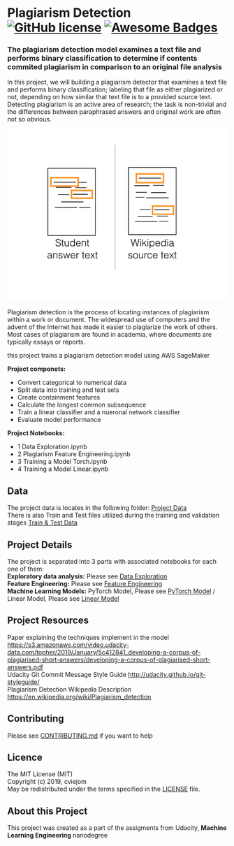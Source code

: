 # Plagiarism Detection [![GitHub license](https://img.shields.io/github/license/Naereen/StrapDown.js.svg)](https://github.com/cviejom/Investment-and-Trading/blob/master/LICENSE) [![Awesome Badges](https://img.shields.io/badge/badges-awesome-green.svg)](https://naereen.github.io/badges/)

### The plagiarism detection model examines a text file and performs binary classification to determine if contents commited plagiarism in comparison to an original file analysis
 
In this project, we will building a plagiarism detector that examines a text file and performs binary classification; labeling that file as either plagiarized or not, depending on how similar that text file is to a provided source text. Detecting plagiarism is an active area of research; the task is non-trivial and the differences between paraphrased answers and original work are often not so obvious.

![Sample Image](https://github.com/cviejom/Plagiarism-Detection/blob/master/screen-shot-2019-02-28-at-2.59.48-pm.png)

Plagiarism detection is the process of locating instances of plagiarism within a work or document. 
The widespread use of computers and the advent of the Internet has made it easier to plagiarize the work of others. Most cases of plagiarism are found in academia, where documents are typically essays or reports.  

this project trains a plagiarism detection model using AWS SageMaker 

**Project componets:**
* Convert categorical to numerical data
* Split data into training and test sets
* Create containment features
* Calculate the longest common subsequence
* Train a linear classifier and a nueronal network classifier
* Evaluate model performance

**Project Notebooks:**
* 1 Data Exploration.ipynb
* 2 Plagiarism Feature Engineering.ipynb
* 3 Training a Model Torch.ipynb
* 4 Training a Model Linear.ipynb

Data
----
The project data is locates in the following folder: [Project Data](https://github.com/cviejom/Plagiarism-Detection/tree/master/data)<br>
There is also Train and Test files utilized during the training and validation stages [Train & Test Data](https://github.com/cviejom/Plagiarism-Detection/tree/master/plagiarism_data)<br>


Project Details
---------------
The project is separated into 3 parts with associated notebooks for each one of them:<br>
**Exploratory data analysis:** Please see [Data Exploration](https://github.com/cviejom/Plagiarism-Detection/blob/master/1_Data_Exploration.ipynb)<br>
**Feature Engineering:** Please see [Feature Engineering](https://github.com/cviejom/Plagiarism-Detection/blob/master/2_Plagiarism_Feature_Engineering.ipynb)<br>
**Machine Learning Models:** PyTorch Model, Please see [PyTorch Model](https://github.com/cviejom/Investment-and-Trading/blob/master/CONTRIBUTING.md) /  Linear Model, Please see [Linear Model](https://github.com/cviejom/Investment-and-Trading/blob/master/CONTRIBUTING.md)


Project Resources
-----------------
Paper explaining the techniques implement in the model https://s3.amazonaws.com/video.udacity-data.com/topher/2019/January/5c412841_developing-a-corpus-of-plagiarised-short-answers/developing-a-corpus-of-plagiarised-short-answers.pdf<br>
Udacity Git Commit Message Style Guide http://udacity.github.io/git-styleguide/<br>
Plagiarism Detection Wikipedia Description https://en.wikipedia.org/wiki/Plagiarism_detection

Contributing
------------
Please see [CONTRIBUTING.md](https://github.com/cviejom/Investment-and-Trading/blob/master/CONTRIBUTING.md) if you want to help

Licence
-------
The MIT License (MIT) <br>
Copyright (c) 2019, cviejom <br>
May be redistributed under the terms specified in the [LICENSE](https://github.com/cviejom/Plagiarism-Detection/blob/master/LICENSE) file.

About this Project
------------------
This project was created as a part of the assigments from Udacity, **Machine Learning Engineering** nanodegree